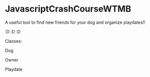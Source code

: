 # JavascriptCrashCourseWTMB

A useful tool to find new friends for your dog and organize playdates!!

:D :D :D 

Classes:

Dog

Owner

Playdate


